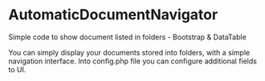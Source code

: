 # AutomaticDocumentNavigator
Simple code to show document listed in folders - Bootstrap &amp; DataTable

You can simply display your documents stored into folders, with a simple navigation interface. 
Into config.php file you can configure additional fields to UI. 
